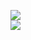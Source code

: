 [![](https://img.shields.io/badge/Made%20With-Github%20Spray-lightgrey.svg?style=for-the-badge&logo=github)](https://github.com/Annihil/github-spray#25586)  
[![](https://i.imgur.com/2DrTn0Z.gif)](https://github.com/Annihil/github-spray)